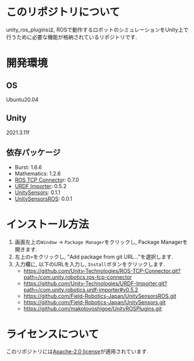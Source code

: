 # このリポジトリについて
unity_ros_pluginsは, ROSで動作するロボットのシミュレーションをUnity上で行うために必要な機能が格納されているリポジトリです. 

# 開発環境
## OS
Ubuntu20.04
## Unity
2021.3.11f
## 依存パッケージ
- Burst: 1.6.6
- Mathematics: 1.2.6
- [ROS TCP Connecto](https://github.com/Unity-Technologies/ROS-TCP-Connector)r: 0.7.0
- [URDF Importer](https://github.com/Unity-Technologies/URDF-Importer): 0.5.2
- [UnitySensors](https://github.com/Field-Robotics-Japan/UnitySensors): 0.1.1
- [UnitySensorsROS](https://github.com/Field-Robotics-Japan/UnitySensorsROS): 0.0.1
# インストール方法
1. 画面左上の`Window` -> `Package Manager`をクリックし, Package Managerを開きます. 
2. 左上の`+`をクリックし, "Add package from git URL..."を選択します. 
3. 入力欄に, 以下のURLを入力し, `Install`ボタンをクリックします.
   - https://github.com/Unity-Technologies/ROS-TCP-Connector.git?path=/com.unity.robotics.ros-tcp-connector
   - https://github.com/Unity-Technologies/URDF-Importer.git?path=/com.unity.robotics.urdf-importer#v0.5.2
   - https://github.com/Field-Robotics-Japan/UnitySensorsROS.git
   - https://github.com/Field-Robotics-Japan/UnitySensors.git
   - https://github.com/makotoyoshigoe/UnityROSPlugins.git
# ライセンスについて
このリポジトリには[Apache-2.0 license](https://github.com/makotoyoshigoe/UnityROSPlugins/blob/master/LICENSE.md)が適用されています.

